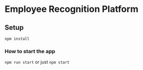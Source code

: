 # Employee Recognition Platform

## Setup

`npm install`

### How to start the app

`npm run start` or just `npm start`
